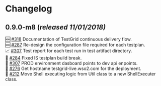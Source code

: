# Changelog
## 0.9.0-m8  (*released 11/01/2018)*

:new: [#318](https://github.com/wso2-incubator/testgrid/issues/318) Documentation of  TestGrid continuous delivery flow.   
:new: [#287](https://github.com/wso2-incubator/testgrid/issues/287) Re-design the configuration file required for each testplan.   
:chart_with_upwards_trend: [#307](https://github.com/wso2-incubator/testgrid/pull/307) Test report for each test run in test artifact directory.  
:bug: [#284](https://github.com/wso2-incubator/testgrid/issues/284) Fixed IS testplan build break.  
:bug: [#307](https://github.com/wso2-incubator/testgrid/pull/307) PROD environment dasboard points to dev api enpoints.  
:fork_and_knife: [#276](https://github.com/wso2-incubator/testgrid/issues/276) Get hostname testgrid-live.wso2.com for the deployment.  
:fork_and_knife: [#212](https://github.com/wso2-incubator/testgrid/issues/212) Move Shell executing logic from Util class to a new ShellExecuter class.
